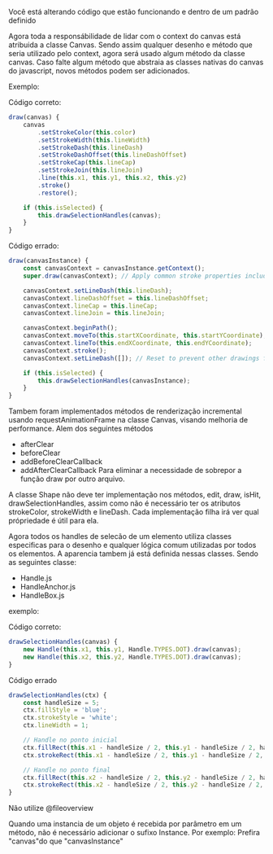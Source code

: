 Você está alterando código que estão funcionando e dentro de um padrão definido

Agora toda a responsábilidade de lidar com o context do canvas está atribuida a classe Canvas.
Sendo assim qualquer desenho e método que seria utilizado pelo context, agora será usado algum método da classe canvas.
Caso falte algum método que abstraia as classes nativas do canvas do javascript, novos métodos podem ser adicionados.

Exemplo:

Código correto:
```javascript
draw(canvas) {
    canvas
        .setStrokeColor(this.color)
        .setStrokeWidth(this.lineWidth)
        .setStrokeDash(this.lineDash)
        .setStrokeDashOffset(this.lineDashOffset)
        .setStrokeCap(this.lineCap)
        .setStrokeJoin(this.lineJoin)
        .line(this.x1, this.y1, this.x2, this.y2)
        .stroke()
        .restore();

    if (this.isSelected) {
        this.drawSelectionHandles(canvas);
    }
}
```

Código errado:
```javascript
draw(canvasInstance) {
    const canvasContext = canvasInstance.getContext();
    super.draw(canvasContext); // Apply common stroke properties including lineDash

    canvasContext.setLineDash(this.lineDash);
    canvasContext.lineDashOffset = this.lineDashOffset;
    canvasContext.lineCap = this.lineCap;
    canvasContext.lineJoin = this.lineJoin;

    canvasContext.beginPath();
    canvasContext.moveTo(this.startXCoordinate, this.startYCoordinate);
    canvasContext.lineTo(this.endXCoordinate, this.endYCoordinate);
    canvasContext.stroke();
    canvasContext.setLineDash([]); // Reset to prevent other drawings from being dashed

    if (this.isSelected) {
        this.drawSelectionHandles(canvasInstance);
    }
}
```

Tambem foram implementados métodos de renderização incremental usando requestAnimationFrame na classe Canvas, visando melhoria de performance. Alem dos seguintes métodos
 - afterClear
 - beforeClear
 - addBeforeClearCallback
 - addAfterClearCallback
Para eliminar a necessidade de sobrepor a função draw por outro arquivo.

A classe Shape não deve ter implementação nos métodos, edit, draw, isHit, drawSelectionHandles, assim como não é necessário ter os atributos strokeColor, strokeWidth e lineDash. Cada implementação filha irá ver qual própriedade é útil para ela.


Agora todos os handles de selecão de um elemento utiliza classes especificas para o desenho e qualquer lógica comum utilizadas por todos os elementos. A aparencia tambem já está definida nessas classes.
Sendo as seguintes classe:
 - Handle.js
 - HandleAnchor.js
 - HandleBox.js

exemplo:

Código correto:
```javascript
drawSelectionHandles(canvas) {
    new Handle(this.x1, this.y1, Handle.TYPES.DOT).draw(canvas);
    new Handle(this.x2, this.y2, Handle.TYPES.DOT).draw(canvas);
}
```

Código errado
```javascript
drawSelectionHandles(ctx) {
    const handleSize = 5;
    ctx.fillStyle = 'blue';
    ctx.strokeStyle = 'white';
    ctx.lineWidth = 1;

    // Handle no ponto inicial
    ctx.fillRect(this.x1 - handleSize / 2, this.y1 - handleSize / 2, handleSize, handleSize);
    ctx.strokeRect(this.x1 - handleSize / 2, this.y1 - handleSize / 2, handleSize, handleSize);

    // Handle no ponto final
    ctx.fillRect(this.x2 - handleSize / 2, this.y2 - handleSize / 2, handleSize, handleSize);
    ctx.strokeRect(this.x2 - handleSize / 2, this.y2 - handleSize / 2, handleSize, handleSize);
}
```

Não utilize @fileoverview

Quando uma instancia de um objeto é recebida por parâmetro em um método, não é necessário adicionar o sufixo Instance. Por exemplo: Prefira "canvas"do que "canvasInstance"

